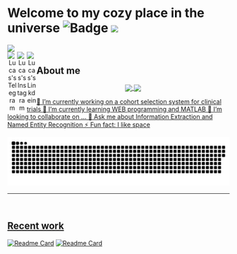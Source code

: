 <!--
**paivagio/paivagio** is a ✨ _special_ ✨ repository because its `README.md` (this file) appears on your GitHub profile.

Here are some ideas to get you started:
-->

# Welcome to my cozy place in the universe ![Badge](https://img.shields.io/github/followers/paivagio) <img src="https://komarev.com/ghpvc/?username=paivagio"/>

<img align="center" src="https://github.com/paivagio/paivagio/blob/main/images/space.jpg"/>
<br/>
<div align="center">
  <a href="https://t.me/Oliveira_LFA">
    <img align="left" alt="Lucas's Telegram" width="22px" src="https://web.telegram.org/img/logo_share.png" />
  </a>

  <a href="https://www.instagram.com/giovanni_paiva_/">
    <img align="left" alt="Lucas's Instagram" width="22px" src="https://upload.wikimedia.org/wikipedia/commons/thumb/a/a5/Instagram_icon.png/600px-Instagram_icon.png" />
  </a>

  <a href="https://www.linkedin.com/in/giovannipaiva/">
    <img align="left" alt="Lucas's Linkdein" width="22px" src="https://cdn3.iconfinder.com/data/icons/inficons/512/linkedin.png" />
  </a>
</div>

## About me

<div align="center"> 
  <a href="https://github.com/paivagio">
  <img height="167em" align="center" src="https://github-readme-stats.vercel.app/api?username=paivagio&show_icons=true&theme=midnight-purple&include_all_commits=true&count_private=true"/>
   <img height="167em" align="center" src="https://github-readme-stats.vercel.app/api/top-langs/?username=paivagio&layout=compact&theme=midnight-purple&exclude_repo=CliNTREc-Interface"/>
</div> 
  
🔭 I’m currently working on a cohort selection system for clinical trials
🌱 I’m currently learning WEB programming and MATLAB
👯 I’m looking to collaborate on ...
💬 Ask me about Information Extraction and Named Entity Recognition 
⚡ Fun fact: I like space
<!-- 🤔 I’m looking for help with ... -->

    
![Snake animation](https://github.com/paivagio/paivagio/blob/output/github-contribution-grid-snake.svg)

  
---

<br/>
  
## Recent work

[![Readme Card](https://github-readme-stats.vercel.app/api/pin/?username=paivagio&repo=CliNTREc&theme=midnight-purple)](https://github.com/paivagio/CliNTREc)
[![Readme Card](https://github-readme-stats.vercel.app/api/pin/?username=paivagio&repo=CliNTREc-Interface&theme=midnight-purple)](https://github.com/paivagio/CliNTREc-Interface)

